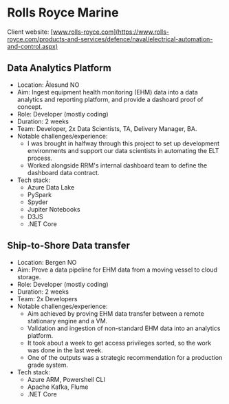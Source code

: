 # Rolls Royce Marine

Client website: [www.rolls-royce.com](https://www.rolls-royce.com/products-and-services/defence/naval/electrical-automation-and-control.aspx)

## Data Analytics Platform

- Location: Ålesund NO
- Aim: Ingest equipment health monitoring (EHM) data into a data analytics and reporting platform, and provide a dashoard proof of concept.
- Role: Developer (mostly coding)
- Duration: 2 weeks
- Team: Developer, 2x Data Scientists, TA, Delivery Manager, BA.
- Notable challenges/experience:
    - I was brought in halfway through this project to set up development environments and support our data scientists in automating the ELT process.
    - Worked alongside RRM's internal dashboard team to define the dashboard data contract.
- Tech stack:
    - Azure Data Lake
    - PySpark
    - Spyder
    - Jupiter Notebooks
    - D3JS
    - .NET Core


## Ship-to-Shore Data transfer

- Location: Bergen NO
- Aim: Prove a data pipeline for EHM data from a moving vessel to cloud storage.
- Role: Developer (mostly coding)
- Duration: 2 weeks
- Team: 2x Developers
- Notable challenges/experience:
    - Aim achieved by proving EHM data transfer between a remote stationary engine and a VM.
    - Validation and ingestion of non-standard EHM data into an analytics platform.
    - It took about a week to get access privileges sorted, so the work was done in the last week.
    - One of the outputs was a strategic recommendation for a production grade system.
- Tech stack:
    - Azure ARM, Powershell CLI
    - Apache Kafka, Flume
    - .NET Core
